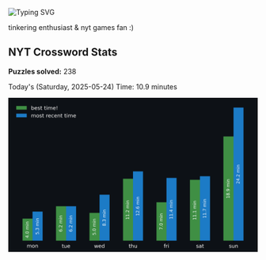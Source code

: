 ![Typing SVG](https://readme-typing-svg.demolab.com?font=Fira+Code&size=16&pause=700&color=FFFFFF&width=435&lines=hi+i'm+aimee!;nice+to+see+you+here!)

tinkering enthusiast & nyt games fan :)
<!-- START NYT-STATS -->
## NYT Crossword Stats
**Puzzles solved:** 238

Today's (Saturday, 2025-05-24) Time: 10.9 minutes


![Solve Times](./nyt_stats_graph.png)
<!-- END NYT-STATS -->
